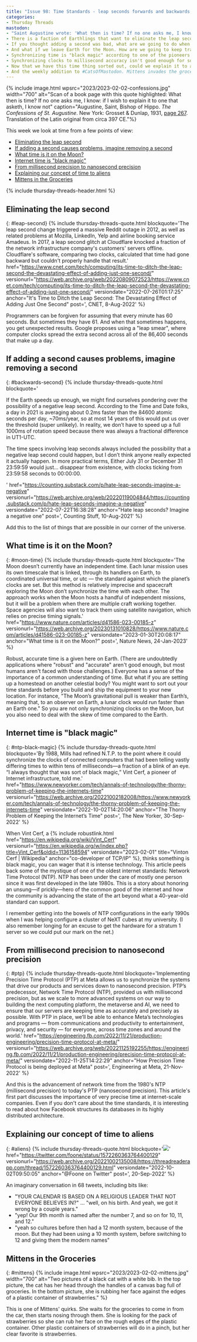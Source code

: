 ```yaml
---
title: "Issue 98: Time Standards - leap seconds forwards and backwards, moon time, internet time (then and now), and aliens"
categories:
- Thursday Threads
mastodon:
- "Saint Augustine wrote: 'What then is time? If no one asks me, I know: if I wish to explain it to one that asketh, I know not' This week's DLTJ Thursday Threads looks at time standards. https://dltj.org/article/issue-98-time-standards/ 1/7"
- There is a faction of Earthlings that want to eliminate the leap second as a distinct unit of time. Instead, they propose "smearing" that second across an entire day so software developers can avoid having to think about a quirky minute that has 61 seconds. https://dltj.org/article/issue-98-time-standards/#leap-second 2/7
- If you thought adding a second was bad, what are we going to do when we have to remove a second from our clocks to keep solar time in sync with caesium time. https://dltj.org/article/issue-98-time-standards/#backwards-second 3/7
- And what if we leave Earth for the Moon. How are we going to keep track of time there? https://dltj.org/article/issue-98-time-standards/#moon-time 4/7
- Synchronizing time is "black magic" according to one of the pioneers of the internet. Why is it like that? https://dltj.org/article/issue-98-time-standards/#ntp-black-magic 5/7
- Synchronizing clocks to millisecond accuracy isn't good enough for some applications. Read about the move to nanosecond accuracy. https://dltj.org/article/issue-98-time-standards/#ptp 6/7
- Now that we have this time thing sorted out, could we explain it to an alien visitor? Perhaps we don't have time thought through after all. https://dltj.org/article/issue-98-time-standards/#aliens 7/7
- And the weekly addition to #CatsOfMastodon. Mittens invades the groceries looking to rub her face against the strawberry container. bonus/7
---
```

{% include image.html wpsrc="2023/2023-02-02-confessions.jpg" width="700" alt="Scan of a book page with this quote highlighted: What then is time? If no one asks me, I know: if I wish to explain it to one that asketh, I know not" caption="Augustine, Saint, Bishop of Hippo. <cite>The Confessions of St. Augustine</cite>. New York: Grosset & Dunlap, 1931, <a href='https://babel.hathitrust.org/cgi/pt?id=uc1.b3945012&view=1up&seq=281&q1=what+then+is+time'>page 267</a>. Translation of the Latin original from circa 397 CE."%} 

This week we look at time from a few points of view:

- [Eliminating the leap second](https://dltj.org/article/issue-98-time-standards/#leap-second)
- [If adding a second causes problems, imagine removing a second](https://dltj.org/article/issue-98-time-standards/#backwards-second)
- [What time is it on the Moon?](https://dltj.org/article/issue-98-time-standards/#moon-time)
- [Internet time is "black magic"](https://dltj.org/article/issue-98-time-standards/#ntp-black-magic)
- [From millisecond precision to nanosecond precision](https://dltj.org/article/issue-98-time-standards/#ptp)
- [Explaining our concept of time to aliens](https://dltj.org/article/issue-98-time-standards/#aliens)
- [Mittens in the Groceries](https://dltj.org/article/issue-98-time-standards/#mittens)

{% include thursday-threads-header.html %}


## Eliminating the leap second
{: #leap-second}
{% include thursday-threads-quote.html
blockquote='The leap second change triggered a massive Reddit outage in 2012, as well as related problems at Mozilla, LinkedIn, Yelp and airline booking service Amadeus. In 2017, a leap second glitch at Cloudflare knocked a fraction of the network infrastructure company&apos;s customers&apos; servers offline. Cloudflare&apos;s software, comparing two clocks, calculated that time had gone backward but couldn&apos;t properly handle that result.'
href="https://www.cnet.com/tech/computing/its-time-to-ditch-the-leap-second-the-devastating-effect-of-adding-just-one-second/"
versionurl="https://web.archive.org/web/20220809072523/https://www.cnet.com/tech/computing/its-time-to-ditch-the-leap-second-the-devastating-effect-of-adding-just-one-second/"
versiondate="2022-07-26T01:17:25"
anchor="It's Time to Ditch the Leap Second: The Devastating Effect of Adding Just One Second"
post=', CNET, 8-Aug-2022'
%}

Programmers can be forgiven for assuming that every minute has 60 seconds. 
But sometimes they have 61. 
And when that sometimes happens, you get unexpected results. 
Google proposes using a "leap smear", where computer clocks spread the extra second across all of the 86,400 seconds that make up a day. 


## If adding a second causes problems, imagine removing a second
{: #backwards-second}
{% include thursday-threads-quote.html
blockquote='<p>If the Earth speeds up enough, we might find ourselves pondering over the possibility of a negative leap second. According to the Time and Date folks, a day in 2021 is averaging about 0.2ms faster than the 84600 atomic seconds per day, ~70ms/year, so at most 14 years of this would put us over the threshold (super unlikely). In reality, we don’t have to speed up a full 1000ms of rotation speed because there was always a fractional difference in UT1-UTC.</p><p>The time specs involving leap seconds always included the possibility that a negative leap second could happen, but I don’t think anyone really expected it actually happen. In more practical terms, Either July 31 or December 31 23:59:59 would just… disappear from existence, with clocks ticking from 23:59:58 seconds to 00:00:00.</p>'
href="https://counting.substack.com/p/hate-leap-seconds-imagine-a-negative"
versionurl="https://web.archive.org/web/20220119004844/https://counting.substack.com/p/hate-leap-seconds-imagine-a-negative"
versiondate="2022-07-22T16:38:28"
anchor="Hate leap seconds? Imagine a negative one"
post=', Counting Stuff, 10-Aug-2021'
%}

Add this to the list of things that are possible in our corner of the universe.


## What time is it on the Moon?
{: #moon-time}
{% include thursday-threads-quote.html
blockquote='The Moon doesn’t currently have an independent time. Each lunar mission uses its own timescale that is linked, through its handlers on Earth, to coordinated universal time, or utc — the standard against which the planet’s clocks are set. But this method is relatively imprecise and spacecraft exploring the Moon don’t synchronize the time with each other. The approach works when the Moon hosts a handful of independent missions, but it will be a problem when there are multiple craft working together. Space agencies will also want to track them using satellite navigation, which relies on precise timing signals.'
href="https://www.nature.com/articles/d41586-023-00185-z"
versionurl="https://web.archive.org/20230131010828/https://www.nature.com/articles/d41586-023-00185-z"
versiondate="2023-01-30T20:08:17"
anchor="What time is it on the Moon?"
post=', Nature News, 24-Jan-2023'
%}

Robust, accurate time is a given here on Earth. 
(There are undoubtedly applications where "robust" and "accurate" aren't good enough, but most humans aren't faced with those challenges.) 
Everyone has a sense of the importance of a common understanding of time. 
But what if you are setting up a homestead on another celestial body? 
You might want to sort out your time standards before you build and ship the equipment to your new location. 
For instance, "The Moon’s gravitational pull is weaker than Earth’s, meaning that, to an observer on Earth, a lunar clock would run faster than an Earth one."
So you are not only synchronizing clocks on the Moon, but you also need to deal with the skew of time compared to the Earth.


## Internet time is "black magic"
{: #ntp-black-magic}
{% include thursday-threads-quote.html
blockquote='By 1988, Mills had refined N.T.P. to the point where it could synchronize the clocks of connected computers that had been telling vastly differing times to within tens of milliseconds—a fraction of a blink of an eye. “I always thought that was sort of black magic,” Vint Cerf, a pioneer of Internet infrastructure, told me.'
href="https://www.newyorker.com/tech/annals-of-technology/the-thorny-problem-of-keeping-the-internets-time"
versionurl="https://web.archive.org/20221002182008/https://www.newyorker.com/tech/annals-of-technology/the-thorny-problem-of-keeping-the-internets-time"
versiondate="2022-10-02T14:20:06"
anchor="The Thorny Problem of Keeping the Internet’s Time"
post=', The New Yorker, 30-Sep-2022'
%}

When Vint Cerf, a {% include robustlink.html href="https://en.wikipedia.org/wiki/Vint_Cerf" versionurl="https://en.wikipedia.org/w/index.php?title=Vint_Cerf&oldid=1136158594" versiondate="2023-02-01" title="Vinton Cerf | Wikipedia" anchor="co-developer of TCP/IP" %}, thinks something is black magic, you can wager that it is intense technology.
This article peels back some of the mystique of one of the oldest internet standards: Network Time Protocol (NTP). 
NTP has been under the care of mostly one person since it was first developed in the late 1980s. 
This is a story about honoring an unsung—if prickly—hero of the common good of the internet and how the community is advancing the state of the art beyond what a 40-year-old standard can support. 

I remember getting into the bowels of NTP configurations in the early 1990s when I was helping configure a cluster of NeXT cubes at my university. 
(I also remember longing for an excuse to get the hardware for a stratum 1 server so we could put our mark on the net.) 


## From millisecond precision to nanosecond precision
{: #ptp}
{% include thursday-threads-quote.html
blockquote='Implementing Precision Time Protocol (PTP) at Meta allows us to synchronize the systems that drive our products and services down to nanosecond precision. PTP’s predecessor, Network Time Protocol (NTP), provided us with millisecond precision, but as we scale to more advanced systems on our way to building the next computing platform, the metaverse and AI, we need to ensure that our servers are keeping time as accurately and precisely as possible. With PTP in place, we’ll be able to enhance Meta’s technologies and programs — from communications and productivity to entertainment, privacy, and security — for everyone, across time zones and around the world.'
href="https://engineering.fb.com/2022/11/21/production-engineering/precision-time-protocol-at-meta/"
versionurl="https://web.archive.org/web/20221125192255/https://engineering.fb.com/2022/11/21/production-engineering/precision-time-protocol-at-meta/"
versiondate="2022-11-25T14:22:29"
anchor="How Precision Time Protocol is being deployed at Meta"
post=', Engineering at Meta, 21-Nov-2022'
%}

And this is the advancement of network time from the 1980's NTP (millisecond precision) to today's PTP (nanosecond precision). 
This article's first part discusses the importance of very precise time at internet-scale companies. 
Even if you don't care about the time standards, it is interesting to read about how Facebook structures its databases in its highly distributed architecture.


## Explaining our concept of time to aliens
{: #aliens}
{% include thursday-threads-quote.html
blockquote='<replay-web-page replayBase="/assets/js/replayweb/" source="https://dltj.org/wp-content/uploads/2023/2023-02-02-tweet-1572260363764400129.wacz" url="https://oembed.link/https://twitter.com/foone/status/1572260363764400129" embed="replay-with-info" newwindowbase="https://dev.replayweb.page/" style="width: 30rem;  height: 20rem;"></replay-web-page><noscript><img src="https://dltj.org/wp-content/uploads/2023/2023-02-02-tweet-1572260363764400129.png"></noscript>'
href="https://twitter.com/foone/status/1572260363764400129"
versionurl="https://web.archive.org/20221002135008/https://threadreaderapp.com/thread/1572260363764400129.html"
versiondate="2022-10-02T09:50:05"
anchor="@Foone on Twitter"
post=', 20-Sep-2022'
%}
<script src="/assets/js/replayweb/ui.js"></script>

An imaginary conversation in 68 tweets, including bits like:

- "YOUR CALENDAR IS BASED ON A RELIGIOUS LEADER THAT NOT EVERYONE BELIEVES IN?" ... "well, on his birth. And yeah, we got it wrong by a couple years."
- "yep! Our 9th month is named after the number 7, and so on for 10, 11, and 12."
- "yeah so cultures before then had a 12 month system, because of the moon. But they had been using a 10 month system, before switching to 12 and giving them the modern names"


## Mittens in the Groceries
{: #mittens}
{% include image.html wpsrc="2023/2023-02-02-mittens.jpg" width="700" alt="Two pictures of a black cat with a white bib. In the top picture, the cat has her head through the handles of a canvas bag full of groceries. In the bottom picture, she is rubbing her face against the edges of a plastic container of strawberries." %} 

This is one of Mittens' quirks. 
She waits for the groceries to come in from the car, then starts nosing through them. 
She is looking for the pack of strawberries so she can rub her face on the rough edges of the plastic container.
Other plastic containers of strawberries will do in a pinch, but her clear favorite is strawberries.

